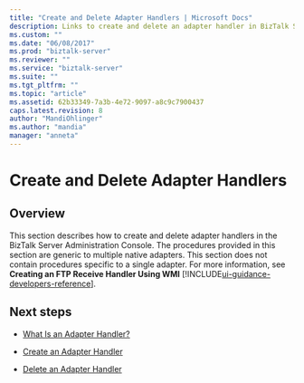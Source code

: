 ```yaml
---
title: "Create and Delete Adapter Handlers | Microsoft Docs"
description: Links to create and delete an adapter handler in BizTalk Server Administration
ms.custom: ""
ms.date: "06/08/2017"
ms.prod: "biztalk-server"
ms.reviewer: ""
ms.service: "biztalk-server"
ms.suite: ""
ms.tgt_pltfrm: ""
ms.topic: "article"
ms.assetid: 62b33349-7a3b-4e72-9097-a8c9c7900437
caps.latest.revision: 8
author: "MandiOhlinger"
ms.author: "mandia"
manager: "anneta"
---
```

# Create and Delete Adapter Handlers

## Overview
This section describes how to create and delete adapter handlers in the BizTalk Server Administration Console. The procedures provided in this section are generic to multiple native adapters. This section does not contain procedures specific to a single adapter. For more information, see **Creating an FTP Receive Handler Using WMI** [!INCLUDE[ui-guidance-developers-reference](../includes/ui-guidance-developers-reference.md)].
  
## Next steps
  
-   [What Is an Adapter Handler?](../core/what-is-an-adapter-handler.md)  
  
-   [Create an Adapter Handler](../core/how-to-create-an-adapter-handler.md)  
  
-   [Delete an Adapter Handler](../core/how-to-delete-an-adapter-handler.md)